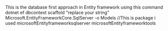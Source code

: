 This is the database first approach in Entity framework 
using this command dotnet ef dbcontext scaffold "replace your string" Microsoft.EntityFrameworkCore.SqlServer -o Models
//This is package i used
microsoftEntityframeworksqlserver
microsoftEntityframeworktools
